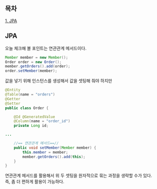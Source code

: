 ## 목차
[1. JPA](#jpa)   

## JPA
오늘 체크해 볼 포인트는 연관관계 메서드이다. 

```java
Member member = new Member();
Order order = new Order();
member.getOrders().add(order);
order.setMember(member);
```

값을 넣기 위해 인스턴스를 생성해서 값을 셋팅해 줘야 하지만

```java
@Entity
@Table(name = "orders")
@Getter
@Setter
public class Order {

    @Id @GeneratedValue
    @Column(name = "order_id")
    private Long id;

...

    //== 연관관계 메서드==//
    public void setMember(Member member) {
        this.member = member;
        member.getOrders().add(this);
    }
}
```

연관관계 메서드를 활용해서 위 두 셋팅을 원자적으로 묶는 과정을 생략할 수가 있다. 즉, 좀 더 편하게 활용이 가능하다.